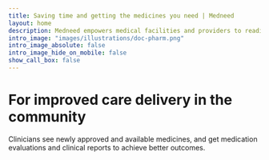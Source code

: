 ```yaml
---
title: Saving time and getting the medicines you need | Medneed
layout: home
description: Medneed empowers medical facilities and providers to readily have the medications and therapies they need.
intro_image: "images/illustrations/doc-pharm.png"
intro_image_absolute: false
intro_image_hide_on_mobile: false
show_call_box: false
---
```


# For improved care delivery in the community

Clinicians see newly approved and available medicines, and get medication evaluations and clinical reports to achieve better outcomes. 

